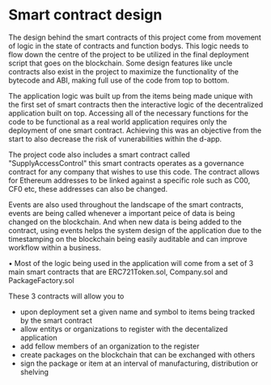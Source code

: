 # Smart contract design

The design behind the smart contracts of this project come from movement of logic in the state of contracts and function bodys. This logic needs to flow down the centre of the project to be utilized in the final deployment script that goes on the blockchain. Some design features like uncle contracts also exist in the project to maximize the functionality of the bytecode and ABI, making full use of the code from top to bottom. 

The application logic was built up from the items being made unique with the first set of smart contracts then the interactive logic of the decentralized application built on top. Accessing all of the necessary functions for the code to be functional as a real world application requires only the deployment of one smart contract. Achieving this was an objective from the start to also decrease the risk of vunerabilities within the d-app. 

The project code also includes a smart contract called "SupplyAccessControl" this smart contracts operates as a governance contract for any company that wishes to use this code. The contract allows for Ethereum addresses to be linked against a specific role such as C00, CF0 etc, these addresses can also be changed. 

Events are also used throughout the landscape of the smart contracts, events are being called whenever a important peice of data is being changed on the blockchain. And when new data is being added to the contract, using events helps the system design of the application due to the timestamping on the blockchain being easily auditable and can improve workflow within a business. 

• Most of the logic being used in the application will come from a set of 3 main smart contracts that are ERC721Token.sol, Company.sol and PackageFactory.sol 

These 3 contracts will allow you to 

* upon deployment set a given name and symbol to items being tracked by the smart contract
* allow entitys or organizations to register with the decentalized application
* add fellow members of an organization to the register
* create packages on the blockchain that can be exchanged with others 
* sign the package or item at an interval of manufacturing, distribution or shelving 
        
